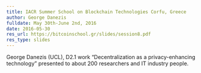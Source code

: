 ```yaml
---
title: IACR Summer School on Blockchain Technologies Corfu, Greece
author: George Danezis
fulldate: May 30th-June 2nd, 2016
date: 2016-05-30
res_url: https://bitcoinschool.gr/slides/session8.pdf
res_type: slides
---
```

George Danezis (UCL), D2.1 work “Decentralization as a privacy-enhancing technology” presented to about 200 researchers and IT industry people.
